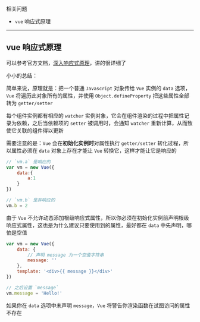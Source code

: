 相关问题

* ```vue``` 响应式原理


----

## vue 响应式原理

可以参考官方文档，[深入响应式原理](https://vuefe.cn/v2/guide/reactivity.html)，讲的很详细了

小小的总结：

简单来说，原理就是：把一个普通 ```Javascript``` 对象传给 ```Vue``` 实例的 ```data``` 选项，```Vue``` 将遍历此对象所有的属性，并使用 ```Object.defineProperty``` 把这些属性全部转为 ```getter/setter```

每个组件实例都有相应的 ```watcher``` 实例对象，它会在组件渲染的过程中把属性记录为依赖，之后当依赖项的 ```setter``` 被调用时，会通知 ```watcher``` 重新计算，从而致使它关联的组件得以更新

需要注意的是：```Vue``` 会在**初始化实例时**对属性执行 ```getter/setter``` 转化过程，所以属性必须在 ```data``` 对象上存在才能让 ```Vue``` 转换它，这样才能让它是响应的

```js
// `vm.a` 是响应的
var vm = new Vue({
    data:{
        a:1
    }
})

// `vm.b` 是非响应的
vm.b = 2
```

由于 ```Vue``` 不允许动态添加根级响应式属性，所以你必须在初始化实例前声明根级响应式属性，这也是为什么建议只要使用到的属性，最好都在 ```data``` 中先声明，哪怕是空值

```js
var vm = new Vue({
    data: {
        // 声明 message 为一个空值字符串
        message: ''
    },
    template: '<div>{{ message }}</div>'
})

// 之后设置 `message` 
vm.message = 'Hello!'
```

如果你在 ```data``` 选项中未声明 ```message```，```Vue``` 将警告你渲染函数在试图访问的属性不存在